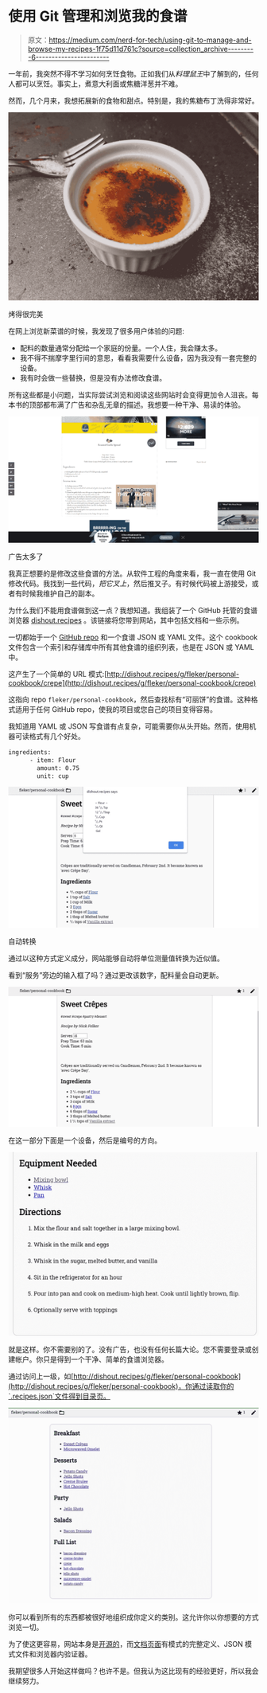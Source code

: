 # 使用 Git 管理和浏览我的食谱

> 原文：<https://medium.com/nerd-for-tech/using-git-to-manage-and-browse-my-recipes-1f75d11d761c?source=collection_archive---------6----------------------->

一年前，我突然不得不学习如何烹饪食物。正如我们从*料理鼠王*中了解到的，任何人都可以烹饪。事实上，煮意大利面或焦糖洋葱并不难。

然而，几个月来，我想拓展新的食物和甜点。特别是，我的焦糖布丁洗得非常好。

![](img/13530d3540e6c2b49e96fada2eef1e2b.png)

烤得很完美

在网上浏览新菜谱的时候，我发现了很多用户体验的问题:

*   配料的数量通常分配给一个家庭的份量。一个人住，我会赚太多。
*   我不得不揣摩字里行间的意思，看看我需要什么设备，因为我没有一套完整的设备。
*   我有时会做一些替换，但是没有办法修改食谱。

所有这些都是小问题，当实际尝试浏览和阅读这些网站时会变得更加令人沮丧。每本书的顶部都布满了广告和杂乱无章的描述。我想要一种干净、易读的体验。

![](img/ed76841f910240be5b402b2f08c28285.png)

广告太多了

我真正想要的是修改这些食谱的方法。从软件工程的角度来看，我一直在使用 Git 修改代码。我找到一些代码，*把它叉上*，然后推叉子。有时候代码被上游接受，或者有时候我维护自己的副本。

为什么我们不能用食谱做到这一点？我想知道。我组装了一个 GitHub 托管的食谱浏览器 [dishout.recipes](http://dishout.recipes) 。该链接将您带到网站，其中包括文档和一些示例。

一切都始于一个 [GitHub repo](https://github.com/Fleker/personal-cookbook) 和一个食谱 JSON 或 YAML 文件。这个 cookbook 文件包含一个索引和存储库中所有其他食谱的组织列表，也是在 JSON 或 YAML 中。

这产生了一个简单的 URL 模式:[http://dishout.recipes/g/fleker/personal-cookbook/crepe](http://dishout.recipes/g/fleker/personal-cookbook/crepe)

这指向 repo `fleker/personal-cookbook`，然后查找标有“可丽饼”的食谱。这种格式适用于任何 GitHub repo，使我的项目或您自己的项目变得容易。

我知道用 YAML 或 JSON 写食谱有点复杂，可能需要你从头开始。然而，使用机器可读格式有几个好处。

```
ingredients:
      - item: Flour
        amount: 0.75
        unit: cup
```

![](img/d62e88bddb7d9813e778ece663f759bc.png)

自动转换

通过以这种方式定义成分，网站能够自动将单位测量值转换为近似值。

看到“服务”旁边的输入框了吗？通过更改该数字，配料量会自动更新。

![](img/9610fbf28fb686fa7beca186471b9286.png)

在这一部分下面是一个设备，然后是编号的方向。

![](img/474446a6b1e69d1b5b2b34fa3b3f1c74.png)

就是这样。你不需要别的了。没有广告，也没有任何长篇大论。您不需要登录或创建帐户。你只是得到一个干净、简单的食谱浏览器。

通过访问上一级，如[http://dishout.recipes/g/fleker/personal-cookbook](http://dishout.recipes/g/fleker/personal-cookbook)，你通过读取你的`.recipes.json`文件得到目录页。

![](img/9d5166723af0ffe7b9fb1ddbd0a68e1b.png)

你可以看到所有的东西都被很好地组织成你定义的类别。这允许你以你想要的方式浏览一切。

为了使这更容易，网站本身是[开源的](https://github.com/Fleker/git-recipes)，而[文档页面](http://dishout.recipes/docs)有模式的完整定义、JSON 模式文件和浏览器内验证器。

我期望很多人开始这样做吗？也许不是。但我认为这比现有的经验更好，所以我会继续努力。
